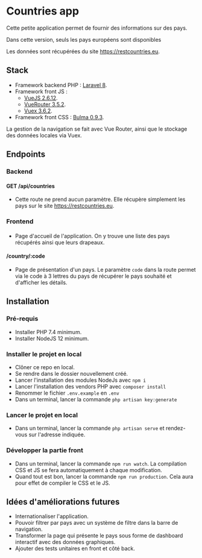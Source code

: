 # Countries app

Cette petite application permet de fournir des informations sur des pays.

Dans cette version, seuls les pays européens sont disponibles

Les données sont récupérées du site https://restcountries.eu.

## Stack

*  Framework backend PHP : [Laravel 8](https://laravel.com/).
*  Framework front JS :
   *  [VueJS 2.6.12](https://vuejs.org/).
   *  [VueRouter 3.5.2](https://vuejs.org/).
   *  [Vuex 3.6.2](https://vuex.vuejs.org/).
*  Framework front CSS : [Bulma 0.9.3](https://bulma.io/).

La gestion de la navigation se fait avec Vue Router, ainsi que le stockage des données locales via Vuex.

## Endpoints

### Backend

#### GET /api/countries

*  Cette route ne prend aucun paramètre. Elle récupère simplement les pays sur le site https://restcountries.eu.

### Frontend

#### <url>

*  Page d'accueil de l'application. On y trouve une liste des pays récupérés ainsi que leurs drapeaux.

#### <url>/country/:code

*  Page de présentation d'un pays. Le paramètre `code` dans la route permet via le code à 3 lettres du pays de récupérer le pays souhaité et d'afficher les détails.

## Installation

### Pré-requis

*  Installer PHP 7.4 minimum.
*  Installer NodeJS 12 minimum.

### Installer le projet en local

*  Clôner ce repo en local.
*  Se rendre dans le dossier nouvellement créé.
*  Lancer l'installation des modules NodeJs avec `npm i`
*  Lancer l'installation des vendors PHP avec `composer install`
*  Renommer le fichier `.env.example` en `.env`
*  Dans un terminal, lancer la commande `php artisan key:generate`

### Lancer le projet en local

*  Dans un terminal, lancer la commande `php artisan serve` et rendez-vous sur l'adresse indiquée.

### Développer la partie front

*  Dans un terminal, lancer la commande `npm run watch`. La compilation CSS et JS se fera automatiquement à chaque modification.
*  Quand tout est bon, lancer la commande `npm run production`. Cela aura pour effet de compiler le CSS et le JS.

## Idées d'améliorations futures

*  Internationaliser l'application.
*  Pouvoir filtrer par pays avec un système de filtre dans la barre de navigation.
*  Transformer la page qui présente le pays sous forme de dashboard interactif avec des données graphiques.
*  Ajouter des tests unitaires en front et côté back.
